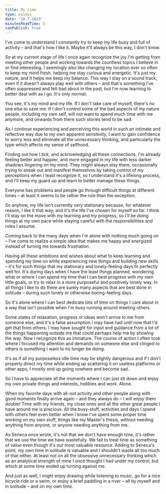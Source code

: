 ```yaml
---
title: My time
type: essays
date: '20.7.2023'
minutesReadTime: 5
canPublish: true
---
```


I've come to understand I constantly try to keep my life busy and full of activity – and that's how I like it. Maybe it'll always be this way, I don't know. 

So at my current stage of life I once again recognize the joy I'm getting from meeting other people and working towards the countless topics I believe in or find interesting. I seemingly also like changing my location ever so often to keep my mind fresh, helping me stay curious and energetic. It's just my nature, and it helps me keep my balance. This way I stay on a sound track, even if it doesn't always play well with others – and that's something I've often suppressed and felt bad about in the past, but I'm now learning to better deal with as I go. It's only normal.

You see, it's my mind and my life. If I don't take care of myself, there's no one else to save me. If I don't control some of the bad aspects of my nature people, including my own self, will not want to spend much time with me anymore, and onwards from there such stories tend to be sad.

As I continue experiencing and perceiving this world in such an intimate and reflective way due to my own apparent sensitivity, I want to gain confidence to worry less and eliminate all the unnecessary thinking, and particularly the type which affects my sense of selfhood. 

Finding out how I tick, and acknowledging all these connections, I'm already feeling better and happier, and more engaged in my life with less darker shadows lingering on my mind. They might always stay there, occasionally trying to sneak out and manifest themselves by taking control of my perceptions when I least recognize it, so I understand it's a lifelong process, and I'll keep my guard up and learn to better manage these things. 

Everyone has problems and people go through difficult things at different times – at least it seems to be rather the rule than the exception. 

So anyhow, my life isn't currently very stationary because, for whatever reason, I like it that way, and it's the life I've chosen for myself so far. I think I'll stay on the move with my learning and my progress, so I'll be doing things at my own pace while staying careful with the responsibilities and roles I assume. 

Coming back to the many days when I'm alone with nothing much going on – I've come to realize a simple idea that makes me happy and energized instead of turning me towards frustration.

Having all these ambitions and wishes about what to keep learning and spending my time on while experiencing new things and building new skills – it's for such things that my stationary and lonely-feeling days fit perfectly well for. It's during days when I have the least things planned, wondering what or where I can spend my time that I can best progress with my own little goals, or try to relax in a more purposeful and positively lonely way. In all things I like to do there are surely many aspects that are best done in solitude – during such lonely or otherwise boring-feeling days. 

So it's alone where I can best dedicate lots of time on things I care about in a way that isn't possible when I'm busy running around meeting others. 

Some states of relaxation, progress or ideas won't arrive to me from someone else, and it's a false assumption I may have had until now that I'd get that from others. I may have sought for input and guidance from a lot of the things happening outside me that could perhaps help me by showing the way. Now I recognize this as immature. The course of action I often took where I focused my attention and demands on someone else and clinged to others is something I want to no longer be doing.  

It's as if all my purposeless idle time may be slightly dangerous and if I don't properly direct my time while ending up scattering it on useless platforms or other apps, I mostly end up going nowhere and become sad.

So I have to appreciate all the moments where I can just sit down and enjoy my own private things and interests, hobbies and work. Alone.

When my favorite days with all-out activity and other people along with good moments finally arrive again – and they always do – I will enjoy them double! Time with my friends, my close ones and all the other great people I have around me is precious. All the busy-stuff, activities and days I spend with others feel even better when I know I've spent some proper time working on my own stuff, things like my Master's thesis, without needing anything from anyone, or anyone needing anything from me. 

As Seneca once wrote, it's not that we don't have enough time, it's rather that we use the time we have wastefully. We fail to treat time as something of value even though it's our most valuable resource. Adding to Seneca's point, my own time in solitude is valuable and I shouldn't waste all too much of that either. At least not on all the obsessive unnecessary thinking which as an analytical strength of mine I once thought I had under my control, but which at some time ended up turning against me. 

And just as well, I might enjoy drawing while listening to music, go for a nice bicycle ride or a swim, or enjoy a brief paddling in a river – all by myself and in solitude – and on my own time. 
